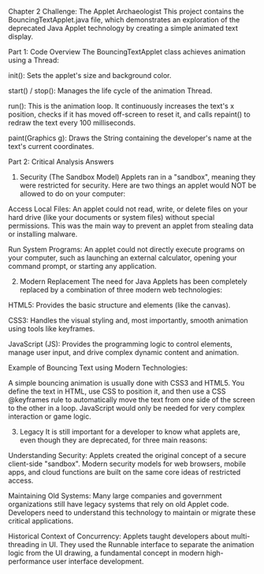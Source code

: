 Chapter 2 Challenge: The Applet Archaeologist
This project contains the BouncingTextApplet.java file, which demonstrates an exploration of the deprecated Java Applet technology by creating a simple animated text display.

Part 1: Code Overview
The BouncingTextApplet class achieves animation using a Thread:

init(): Sets the applet's size and background color.

start() / stop(): Manages the life cycle of the animation Thread.

run(): This is the animation loop. It continuously increases the text's x position, checks if it has moved off-screen to reset it, and calls repaint() to redraw the text every 100 milliseconds.

paint(Graphics g): Draws the String containing the developer's name at the text's current coordinates.

Part 2: Critical Analysis Answers
1. Security (The Sandbox Model)
Applets ran in a "sandbox", meaning they were restricted for security. Here are two things an applet would NOT be allowed to do on your computer:

Access Local Files: An applet could not read, write, or delete files on your hard drive (like your documents or system files) without special permissions. This was the main way to prevent an applet from stealing data or installing malware.

Run System Programs: An applet could not directly execute programs on your computer, such as launching an external calculator, opening your command prompt, or starting any application.

2. Modern Replacement
The need for Java Applets has been completely replaced by a combination of three modern web technologies:

HTML5: Provides the basic structure and elements (like the canvas).

CSS3: Handles the visual styling and, most importantly, smooth animation using tools like keyframes.

JavaScript (JS): Provides the programming logic to control elements, manage user input, and drive complex dynamic content and animation.

Example of Bouncing Text using Modern Technologies:

A simple bouncing animation is usually done with CSS3 and HTML5. You define the text in HTML, use CSS to position it, and then use a CSS @keyframes rule to automatically move the text from one side of the screen to the other in a loop. JavaScript would only be needed for very complex interaction or game logic.

3. Legacy
It is still important for a developer to know what applets are, even though they are deprecated, for three main reasons:

Understanding Security: Applets created the original concept of a secure client-side "sandbox". Modern security models for web browsers, mobile apps, and cloud functions are built on the same core ideas of restricted access.

Maintaining Old Systems: Many large companies and government organizations still have legacy systems that rely on old Applet code. Developers need to understand this technology to maintain or migrate these critical applications.

Historical Context of Concurrency: Applets taught developers about multi-threading in UI. They used the Runnable interface to separate the animation logic from the UI drawing, a fundamental concept in modern high-performance user interface development.
